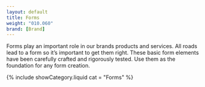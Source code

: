 ```yaml
---
layout: default
title: Forms
weight: "010.060"
brand: [Brand]
---
```


<div class="row">
	<div class="col-sm-8 col-sm-offset-4 category-head lead">
		Forms play an important role in our brands products and services. All roads lead to a form so it&rsquo;s important to get them right. These basic form
		elements have been carefully crafted and rigorously tested. Use them as the foundation for any form creation.
	</div>
</div>

{% include showCategory.liquid  cat = "Forms" %}